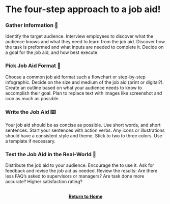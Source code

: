 # The four-step approach to a job aid!


<h3>Gather Information 📰</h3>

Identify the target audience. Interview employees to discover what the audience knows and what they need to learn from the job aid. Discover how the task is preformed and what
inputs are needed to complete it. Decide on a goal for the job aid, and how best execute.

<h3>Pick Job Aid Format 💭</h3>


Choose a common job aid format such a flowchart or step-by-step infographic. Decide on the size and medium of the job aid (print or digital?). Create an outline based on what your audience needs to know to accomplish their goal. Plan to replace text with images like screenshot and icon as much as possible.

<h3>Write the Job Aid ⌨️</h3>

Your job aid should be as concise as possible. Use short words, and short sentences. Start your sentences with action verbs. Any icons or illustrations should have a consistent style and theme. Stick to two to three colors. Use a template if necessary.

<h3>Test the Job Aid in the Real-World 📲</h3>

Distribute the job aid to your audience. Encourage the to use it. Ask for feedback and revise the job aid as needed. Review the results: Are there less FAQ’s asked to supervisors or managers? Are task done more accurate? Higher satisfaction rating?

<h2></h2>
<p align="center">
  <a href="https://github.com/rlangc"><b>Return to Home</b></a>
